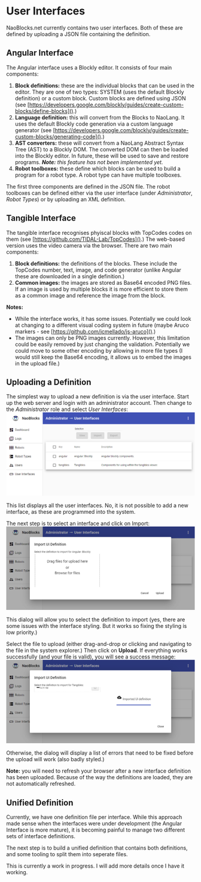 # User Interfaces
NaoBlocks.net currently contains two user interfaces. Both of these are defined by uploading a JSON file containing the definition.

## Angular Interface
The Angular interface uses a Blockly editor. It consists of four main components:
1. **Block definitions:** these are the individual blocks that can be used in the editor. They are one of two types: SYSTEM (uses the default Blockly definition) or a custom block. Custom blocks are defined using JSON (see [https://developers.google.com/blockly/guides/create-custom-blocks/define-blocks]().)
1. **Language definition:** this will convert from the Blocks to NaoLang. It uses the default Blockly code generation via a custom language generator (see [https://developers.google.com/blockly/guides/create-custom-blocks/generating-code]().)
1. **AST converters:** these will convert from a NaoLang Abstract Syntax Tree (AST) to a Blockly DOM. The converted DOM can then be loaded into the Blockly editor. In future, these will be used to save and restore programs. ***Note:** this feature has not been implemented yet.*
1. **Robot toolboxes:** these define which blocks can be used to build a program for a robot type. A robot type can have multiple toolboxes.

The first three components are defined in the JSON file. The robot toolboxes can be defined either via the user interface (under *Administrator*, *Robot Types*) or by uploading an XML definition.

## Tangible Interface

The tangible interface recognises phyiscal blocks with TopCodes codes on them (see [https://github.com/TIDAL-Lab/TopCodes]().) The web-based version uses the video camera via the browser. There are two main components:
1. **Block definitions:** the definitions of the blocks. These include the TopCodes number, text, image, and code generator (unlike Angular these are downloaded in a single definition.)
1. **Common images:** the images are stored as Base64 encoded PNG files. If an image is used by multiple blocks it is more efficient to store them as a common image and reference the image from the block.

**Notes:**
* While the interface works, it has some issues. Potentially we could look at changing to a different visual coding system in future (maybe Aruco markers - see [https://github.com/jcmellado/js-aruco]().)
* The images can only be PNG images currently. However, this limitation could be easily removed by just changing the validation. Potentially we could move to some other encoding by allowing in more file types (I would still keep the Base64 encoding, it allows us to embed the images in the upload file.)

## Uploading a Definition

The simplest way to upload a new definition is via the user interface. Start up the web server and login with an administrator account. Then change to the *Administrator* role and select *User Interfaces*:
![Loading screen](Images/UploadingUIDefinition1.png)

This list displays all the user interfaces. No, it is not possible to add a new interface, as these are programmed into the system.

The next step is to select an interface and click on Import:
![Loading screen](Images/UploadingUIDefinition2.png)

This dialog will allow you to select the definition to import (yes, there are some issues with the interface styling. But it works so fixing the styling is low priority.)

Select the file to upload (either drag-and-drop or clicking and navigating to the file in the system explorer.) Then click on **Upload**. If everything works successfully (and your file is valid), you will see a success message:
![Loading screen](Images/UploadingUIDefinition3.png)

Otherwise, the dialog will display a list of errors that need to be fixed before the upload will work (also badly styled.)

**Note:** you will need to refresh your browser after a new interface definition has been uploaded. Because of the way the definitions are loaded, they are not automatically refreshed.

## Unified Definition
Currently, we have one definition file per interface. While this approach made sense when the interfaces were under development (the Angular Interface is more mature), it is becoming painful to manage two different sets of interface definitions.

The next step is to build a unified definition that contains both definitions, and some tooling to split them into seperate files.

This is currently a work in progress. I will add more details once I have it working.